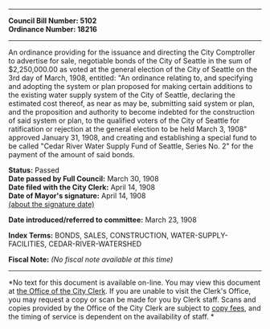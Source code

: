 * * * * *  
  
**Council Bill Number: [](#h0)[](#h2)5102**   
**Ordinance Number: 18216**  
  
* * * * *  
  
An ordinance providing for the issuance and directing the City Comptroller to advertise for sale, negotiable bonds of the City of Seattle in the sum of $2,250,000.00 as voted at the general election of the City of Seattle on the 3rd day of March, 1908, entitled: "An ordinance relating to, and specifying and adopting the system or plan proposed for making certain additions to the existing water supply system of the City of Seattle, declaring the estimated cost thereof, as near as may be, submitting said system or plan, and the proposition and authority to become indebted for the construction of said system or plan, to the qualified voters of the City of Seattle for ratification or rejection at the general election to be held March 3, 1908" approved January 31, 1908, and creating and establishing a special fund to be called "Cedar River Water Supply Fund of Seattle, Series No. 2" for the payment of the amount of said bonds.  
  
**Status:** Passed   
**Date passed by Full Council:** March 30, 1908   
**Date filed with the City Clerk:** April 14, 1908   
**Date of Mayor's signature:** April 14, 1908   
[(about the signature date)](/~public/approvaldate.htm)   
  
  
**Date introduced/referred to committee:** March 23, 1908   
  
**Index Terms:** BONDS, SALES, CONSTRUCTION, WATER-SUPPLY-FACILITIES, CEDAR-RIVER-WATERSHED  
  
**Fiscal Note:** *(No fiscal note available at this time)*  
  
* * * * *  
  
*No text for this document is available on-line. You may view this document at [the Office of the City Clerk](http://www.seattle.gov/leg/clerk/contactUs.htm). If you are unable to visit the Clerk's Office, you may request a copy or scan be made for you by Clerk staff. Scans and copies provided by the Office of the City Clerk are subject to [copy fees](http://clerk.seattle.gov/~public/clerkfees.htm), and the timing of service is dependent on the availability of staff. *  
  
  
